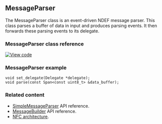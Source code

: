 ## MessageParser

The MessageParser class is an event-driven NDEF message parser. This class parses a buffer of data in input and produces parsing events. It then forwards these parsing events to its delegate.

### MessageParser class reference

[![View code](https://www.mbed.com/embed/?type=library)](https://os.mbed.com/docs/v5.10/mbed-os-api-doxy/classmbed_1_1nfc_1_1ndef_1_1_message_parser.html)

### MessageParser example

```
void set_delegate(Delegate *delegate);
void parse(const Span<const uint8_t> &data_buffer);
```

### Related content

- [SimpleMessageParser](simplemessageparser.html) API reference.
- [MessageBuilder](messagebuilder.html) API reference.
- [NFC architecture](/docs/development/reference/nfc-technology.html).
